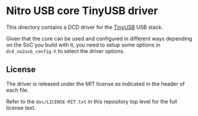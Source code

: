 Nitro USB core TinyUSB driver
=============================

This directory contains a DCD driver for the
[TinyUSB](https://github.com/hathach/tinyusb) USB stack.

Given that the core can be used and configured in different ways
depending on the SoC you build with it, you need to setup some
options in `dcd_no2usb_config.h` to select the driver options.


License
-------

The driver is released under the MIT license as indicated in the header
of each file.

Refer to the `doc/LICENSE-MIT.txt` in this repository top level for the full
license text.

